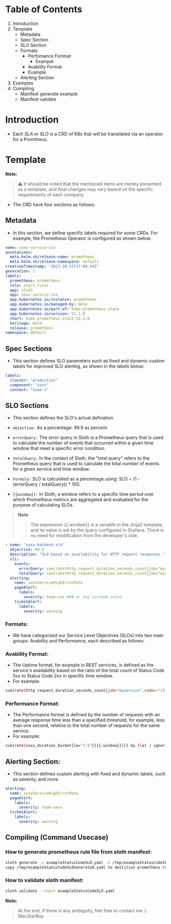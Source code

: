# Table of Contents
1. Introduction
2. Template
   - Metadata
   - Spec Section
   - SLO Section
   - Formats
     - Perfomance Fortmat
       - Exampel
     - Avability Format
      - Example
   - Alerting Section
3. Examples
4. Compiling 
   - Manifest generate example
   - Manifest validate


# Introduction
* Each *SLA* or *SLO* is a CRD of K8s that will be transtlated via an operator for a Promtheus.

# Template
**Note:**
> :warning: It should be noted that the mentioned items are merely presented as a template, and final changes may vary based on the specific requirements of each company.
* The CRD have four sections as follows:

## Metadata
* In this section, we define specific labels required for some CRDs. For example, the Prometheus Operator is configured as shown below:
```yaml
name: xxxx-service-slo
annotations:
  meta.helm.sh/release-name: prometheus
  meta.helm.sh/release-namespace: default
creationTimestamp: "2023-10-31T17:04:34Z"
generation: 1
labels:
  prometheus: prometheus
  role: alert-rules
  app: sloth
  app: xxxx-service-slo
  app.kubernetes.io/instance: prometheus
  app.kubernetes.io/managed-by: Helm
  app.kubernetes.io/part-of: kube-prometheus-stack
  app.kubernetes.io/version: 52.1.0
  chart: kube-prometheus-stack-52.1.0
  heritage: Helm
  release: prometheus
namespace: default
```

## Spec Sections
* This section defines SLO parameters such as fixed and dynamic custom labels for improved SLO alerting, as shown in the labels below:
```yaml
labels:
  cluster: "production"
  component: "xxxx"
  context: "team-x"
```

## SLO Sections
* This section defines the SLO's actual defination.

* `objective:` As a percentage: 99.9 as percent. 
* `errorQuery:` The error query in Sloth is a Prometheus query that is used to calculate the number of events that occurred within a given time window that meet a specific error condition.
* `totalQuery:` In the context of Sloth, the "total query" refers to the Prometheus query that is used to calculate the total number of events for a given service and time window.
* `Formula:` SLO is calculated as a percentage using: SLO = (1 - (errorQuery / totalQuery)) * 100.
* `{{window}}:` In Sloth, a window refers to a specific time period over which Prometheus metrics are aggregated and evaluated for the purpose of calculating SLOs.
>**Note**
>> The expression {{.window}} is a variable in the Jinja2 template, and its value is set by the query configured in Grafana. There is no need for modification from the developer's side.

```yaml
- name: "xxxx-backend-slo"
  objective: 99.9
  description: "SLO based on availability for HTTP request responses."
  sli:
    events:
      errorQuery: sum(rate(http_request_duration_seconds_count{job="myservice",code=~"(5..|401)"}[{{.window}}]))
      totalQuery: sum(rate(http_request_duration_seconds_count{job="myservice"}[{{.window}}]))
  alerting:
    name: xxxxServiceHighErrorRate
    pageAlert:
      labels:
        severity: team-xxx ### or any custome value
    ticketAlert:
      labels:
        severity: warning
```

### Formats:
* We have categorized our Service Level Objectives (SLOs) into two main groups: Avability and Performance, each described as follows:
### Avability Format:
* The Uptime format, for example in REST services, is defined as the service's availability based on the ratio of the total count of Status Code 5xx to Status Code 2xx in specific time window.
* For example: 
```bash
sum(rate(http_request_duration_seconds_count{job="myservice",code=~"(5..|401)"}[{{.window}}]))/sum(rate(http_request_duration_seconds_count{job="myservice"}[{{.window}}]))
```
### Performance Format:
* The Performance format is defined by the number of requests with an average response time less than a specified threshold, for example, less than one second, relative to the total number of requests for the same service.
* For example: 
```bash
sum(rate(xxxx_duration_bucket{le="7.5"}[{{.window}}])) by (le) / ignoring(le) sum(rate(xxxx_duration_count[{{.window}}]))
```
## Alerting Section:
* This section defines custom alerting with fixed and dynamic labels, such as severity, and more.

```yaml
alerting:
  name: xxxxServiceHighErrorRate
  pageAlert:
    labels:
      severity: team-xxxx
  ticketAlert:
    labels:
      severity: warning
```
## Compiling (Command Usecase)
### How to generate prometheus rule file from sloth manifest:
```bash 
sloth generate -i exampleStatusCodeSLO.yaml -o /tmp/exampleStatusCodeSLOGenerated.yaml
copy /tmp/exampleStatusCodeSLOGenerated.yaml to destition prometheus rules.d
```
### How to validate sloth manifest:
```bash
sloth validate --input exampleStatusCodeSLO.yaml
```
**Note:**
> At the end, if there is any ambiguity, feel free to contact me :)
> MacStarBoy
